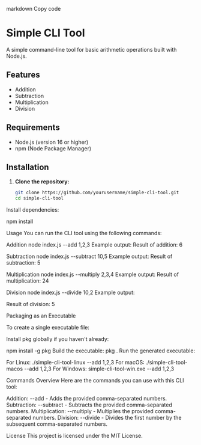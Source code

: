 markdown
Copy code
# Simple CLI Tool

A simple command-line tool for basic arithmetic operations built with Node.js.

## Features

- Addition
- Subtraction
- Multiplication
- Division

## Requirements

- Node.js (version 16 or higher)
- npm (Node Package Manager)

## Installation

1. **Clone the repository:**
   ```bash
   git clone https://github.com/yourusername/simple-cli-tool.git
   cd simple-cli-tool
Install dependencies:

npm install

Usage
You can run the CLI tool using the following commands:

Addition
node index.js --add 1,2,3
Example output:
Result of addition: 6

Subtraction
node index.js --subtract 10,5
Example output:
Result of subtraction: 5

Multiplication
node index.js --multiply 2,3,4
Example output:
Result of multiplication: 24

Division
node index.js --divide 10,2
Example output:

Result of division: 5

Packaging as an Executable

To create a single executable file:

Install pkg globally if you haven't already:

npm install -g pkg
Build the executable:
pkg .
Run the generated executable:

For Linux:
./simple-cli-tool-linux --add 1,2,3
For macOS:
./simple-cli-tool-macos --add 1,2,3
For Windows:
simple-cli-tool-win.exe --add 1,2,3

Commands Overview
Here are the commands you can use with this CLI tool:

Addition: --add <numbers> - Adds the provided comma-separated numbers.
Subtraction: --subtract <numbers> - Subtracts the provided comma-separated numbers.
Multiplication: --multiply <numbers> - Multiplies the provided comma-separated numbers.
Division: --divide <numbers> - Divides the first number by the subsequent comma-separated numbers.

License
This project is licensed under the MIT License.
